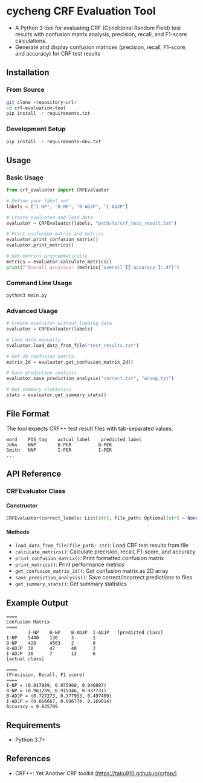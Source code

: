 # cycheng CRF Evaluation Tool

- A Python 3 tool for evaluating CRF (Conditional Random Field) test results with confusion matrix analysis, precision, recall, and F1-score calculations.
- Generate and display confusion matrices (precision, recall, F1-score, and accuracy) for CRF test results

## Installation

### From Source
```bash
git clone <repository-url>
cd crf-evaluation-tool
pip install -r requirements.txt
```

### Development Setup
```bash
pip install -r requirements-dev.txt
```

## Usage

### Basic Usage

```python
from crf_evaluator import CRFEvaluator

# Define your label set
labels = ["I-NP", "B-NP", "B-ADJP", "I-ADJP"]

# Create evaluator and load data
evaluator = CRFEvaluator(labels, "path/to/crf_test_result.txt")

# Print confusion matrix and metrics
evaluator.print_confusion_matrix()
evaluator.print_metrics()

# Get metrics programmatically
metrics = evaluator.calculate_metrics()
print(f"Overall accuracy: {metrics['overall']['accuracy']:.4f}")
```

### Command Line Usage

```bash
python3 main.py
```

### Advanced Usage

```python
# Create evaluator without loading data
evaluator = CRFEvaluator(labels)

# Load data manually
evaluator.load_data_from_file("test_results.txt")

# Get 2D confusion matrix
matrix_2d = evaluator.get_confusion_matrix_2d()

# Save prediction analysis
evaluator.save_prediction_analysis("correct.txt", "wrong.txt")

# Get summary statistics
stats = evaluator.get_summary_stats()
```

## File Format

The tool expects CRF++ test result files with tab-separated values:
```
word    POS_tag    actual_label    predicted_label
John    NNP        B-PER          B-PER
Smith   NNP        I-PER          I-PER
...
```

## API Reference

### CRFEvaluator Class

#### Constructor
```python
CRFEvaluator(correct_labels: List[str], file_path: Optional[str] = None)
```

#### Methods
- `load_data_from_file(file_path: str)`: Load CRF test results from file
- `calculate_metrics()`: Calculate precision, recall, F1-score, and accuracy
- `print_confusion_matrix()`: Print formatted confusion matrix
- `print_metrics()`: Print performance metrics
- `get_confusion_matrix_2d()`: Get confusion matrix as 2D array
- `save_prediction_analysis()`: Save correct/incorrect predictions to files
- `get_summary_stats()`: Get summary statistics

## Example Output

```
====
Confusion Matrix
====
        I-NP    B-NP    B-ADJP  I-ADJP   [predicted class]
I-NP    5440    130     3       1
B-NP    420     4563    2       0
B-ADJP  30      47      48      2
I-ADJP  36      7       13      6
[actual class]

====
(Precision, Recall, F1 score)
====
I-NP = (0.917989, 0.975960, 0.946087)
B-NP = (0.961239, 0.915346, 0.937731)
B-ADJP = (0.727273, 0.377953, 0.497409)
I-ADJP = (0.666667, 0.096774, 0.169014)
Accuracy = 0.935709
```

## Requirements

- Python 3.7+

## References

- CRF++: Yet Another CRF toolkit [(https://taku910.github.io/crfpp/)](https://taku910.github.io/crfpp/)
